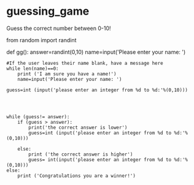 # guessing_game
Guess the correct number between 0-10!

from random import randint

def gg():
    answer=randint(0,10)
    name=input('Please enter your name: ')

    #If the user leaves their name blank, have a message here
    while len(name)==0:
        print ('I am sure you have a name!')
        name=input('Please enter your name: ')
        
    guess=int (input('please enter an integer from %d to %d:'%(0,10)))

    

    
    while (guess!= answer):
        if (guess > answer):
            print('the correct answer is lower')
            guess=int (input('please enter an integer from %d to %d:'%(0,10)))

        else:
            print ('the correct answer is higher')
            guess= int(input('please enter an integer from %d to %d:'%(0,10)))
    else:
        print ('Congratulations you are a winner!')








    
